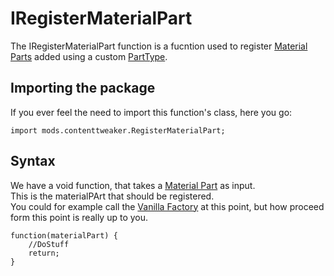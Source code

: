 # IRegisterMaterialPart

The IRegisterMaterialPart function is a fucntion used to register [Material Parts](/Mods/ContentTweaker/Materials/Materials/MaterialPart) added using a custom [PartType](/Mods/ContentTweaker/Materials/Parts/PartType).

## Importing the package
If you ever feel the need to import this function's class, here you go:
```
import mods.contenttweaker.RegisterMaterialPart;
```

## Syntax

We have a void function, that takes a [Material Part](/Mods/ContentTweaker/Materials/Materials/MaterialPart) as input.  
This is the materialPArt that should be registered.  
You could for example call the [Vanilla Factory](/Mods/ContentTweaker/Vanilla/Creatable_Content/VanillaFactory) at this point, but how proceed form this point is really up to you.

```
function(materialPart) {
	//DoStuff
	return;
}
```